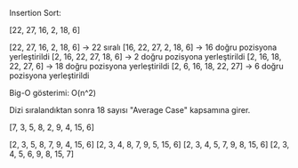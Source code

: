 Insertion Sort:

[22, 27, 16, 2, 18, 6]

[22, 27, 16, 2, 18, 6] -> 22 sıralı
[16, 22, 27, 2, 18, 6] -> 16 doğru pozisyona yerleştirildi
[2, 16, 22, 27, 18, 6] -> 2 doğru pozisyona yerleştirildi
[2, 16, 18, 22, 27, 6] -> 18 doğru pozisyona yerleştirildi
[2, 6, 16, 18, 22, 27] -> 6 doğru pozisyona yerleştirildi

Big-O gösterimi: O(n^2)

Dizi sıralandıktan sonra 18 sayısı "Average Case" kapsamına girer.

[7, 3, 5, 8, 2, 9, 4, 15, 6]

[2, 3, 5, 8, 7, 9, 4, 15, 6]
[2, 3, 4, 8, 7, 9, 5, 15, 6]
[2, 3, 4, 5, 7, 9, 8, 15, 6]
[2, 3, 4, 5, 6, 9, 8, 15, 7]
